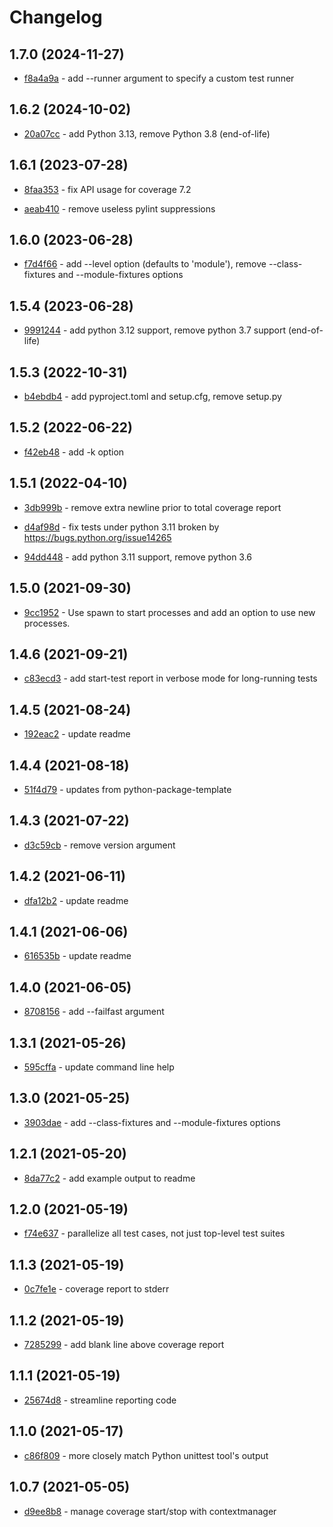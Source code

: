 # Changelog

## 1.7.0 (2024-11-27)

- [f8a4a9a](https://github.com/craigahobbs/unittest-parallel/commit/f8a4a9a) - add --runner argument to specify a custom test runner

## 1.6.2 (2024-10-02)

- [20a07cc](https://github.com/craigahobbs/unittest-parallel/commit/20a07cc) - add Python 3.13, remove Python 3.8 \(end-of-life\)

## 1.6.1 (2023-07-28)

- [8faa353](https://github.com/craigahobbs/unittest-parallel/commit/8faa353) - fix API usage for coverage 7.2

- [aeab410](https://github.com/craigahobbs/unittest-parallel/commit/aeab410) - remove useless pylint suppressions

## 1.6.0 (2023-06-28)

- [f7d4f66](https://github.com/craigahobbs/unittest-parallel/commit/f7d4f66) - add --level option \(defaults to 'module'\), remove --class-fixtures and --module-fixtures options

## 1.5.4 (2023-06-28)

- [9991244](https://github.com/craigahobbs/unittest-parallel/commit/9991244) - add python 3.12 support, remove python 3.7 support \(end-of-life\)

## 1.5.3 (2022-10-31)

- [b4ebdb4](https://github.com/craigahobbs/unittest-parallel/commit/b4ebdb4) - add pyproject.toml and setup.cfg, remove setup.py

## 1.5.2 (2022-06-22)

- [f42eb48](https://github.com/craigahobbs/unittest-parallel/commit/f42eb48) - add -k option

## 1.5.1 (2022-04-10)

- [3db999b](https://github.com/craigahobbs/unittest-parallel/commit/3db999b) - remove extra newline prior to total coverage report

- [d4af98d](https://github.com/craigahobbs/unittest-parallel/commit/d4af98d) - fix tests under python 3.11 broken by https://bugs.python.org/issue14265

- [94dd448](https://github.com/craigahobbs/unittest-parallel/commit/94dd448) - add python 3.11 support, remove python 3.6

## 1.5.0 (2021-09-30)

- [9cc1952](https://github.com/craigahobbs/unittest-parallel/commit/9cc1952) - Use spawn to start processes and add an option to use new processes.

## 1.4.6 (2021-09-21)

- [c83ecd3](https://github.com/craigahobbs/unittest-parallel/commit/c83ecd3) - add start-test report in verbose mode for long-running tests

## 1.4.5 (2021-08-24)

- [192eac2](https://github.com/craigahobbs/unittest-parallel/commit/192eac2) - update readme

## 1.4.4 (2021-08-18)

- [51f4d79](https://github.com/craigahobbs/unittest-parallel/commit/51f4d79) - updates from python-package-template

## 1.4.3 (2021-07-22)

- [d3c59cb](https://github.com/craigahobbs/unittest-parallel/commit/d3c59cb) - remove version argument

## 1.4.2 (2021-06-11)

- [dfa12b2](https://github.com/craigahobbs/unittest-parallel/commit/dfa12b2) - update readme

## 1.4.1 (2021-06-06)

- [616535b](https://github.com/craigahobbs/unittest-parallel/commit/616535b) - update readme

## 1.4.0 (2021-06-05)

- [8708156](https://github.com/craigahobbs/unittest-parallel/commit/8708156) - add --failfast argument

## 1.3.1 (2021-05-26)

- [595cffa](https://github.com/craigahobbs/unittest-parallel/commit/595cffa) - update command line help

## 1.3.0 (2021-05-25)

- [3903dae](https://github.com/craigahobbs/unittest-parallel/commit/3903dae) - add --class-fixtures and --module-fixtures options

## 1.2.1 (2021-05-20)

- [8da77c2](https://github.com/craigahobbs/unittest-parallel/commit/8da77c2) - add example output to readme

## 1.2.0 (2021-05-19)

- [f74e637](https://github.com/craigahobbs/unittest-parallel/commit/f74e637) - parallelize all test cases, not just top-level test suites

## 1.1.3 (2021-05-19)

- [0c7fe1e](https://github.com/craigahobbs/unittest-parallel/commit/0c7fe1e) - coverage report to stderr

## 1.1.2 (2021-05-19)

- [7285299](https://github.com/craigahobbs/unittest-parallel/commit/7285299) - add blank line above coverage report

## 1.1.1 (2021-05-19)

- [25674d8](https://github.com/craigahobbs/unittest-parallel/commit/25674d8) - streamline reporting code

## 1.1.0 (2021-05-17)

- [c86f809](https://github.com/craigahobbs/unittest-parallel/commit/c86f809) - more closely match Python unittest tool's output

## 1.0.7 (2021-05-05)

- [d9ee8b8](https://github.com/craigahobbs/unittest-parallel/commit/d9ee8b8) - manage coverage start/stop with contextmanager
